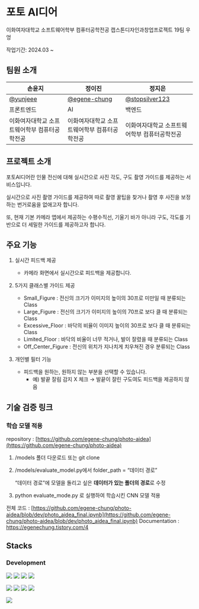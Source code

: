 # 포토 AI디어

이화여자대학교 소프트웨어학부 컴퓨터공학전공 캡스톤디자인과창업프로젝트 19팀 우엉

작업기간: 2024.03 ~

## 팀원 소개

| 손윤지                                       | 정이진                                         | 정지은                                             |
| -------------------------------------------- | ---------------------------------------------- | -------------------------------------------------- |
| [@yunjeee](https://github.com/yunjeee)                                 | [@egene-chung](https://github.com/egene-chung) | [@stopsilver123](https://github.com/stopsilver123) |
| 프론트엔드                                   | AI                                             | 백엔드                                             |
| 이화여자대학교 소프트웨어학부 컴퓨터공학전공 | 이화여자대학교 소프트웨어학부 컴퓨터공학전공   | 이화여자대학교 소프트웨어학부 컴퓨터공학전공       |

## 프로젝트 소개

포토AI디어란 인물 전신에 대해 실시간으로 사진 각도, 구도 촬영 가이드를 제공하는 서비스입니다.

실시간으로 사진 촬영 가이드를 제공하여 따로 촬영 꿀팁을 찾거나 촬영 후 사진을 보정하는 번거로움을 없애고자 합니다.

또, 현재 기본 카메라 앱에서 제공하는 수평수직선, 기울기 바가 아니라 구도, 각도를 기반으로 더 세밀한 가이드를 제공하고자 합니다.

## 주요 기능

1.  실시간 피드백 제공

    - 카메라 화면에서 실시간으로 피드백을 제공합니다.

2.  5가지 클래스별 가이드 제공

    - Small_Figure : 전신의 크기가 이미지의 높이의 30프로 미만일 때 분류되는 Class
    - Large_Figure : 전신의 크기가 이미지의 높이의 70프로 보다 클 때 분류되는 Class
    - Excessive_Floor : 바닥의 비율이 이미지 높이의 30프로 보다 클 때 분류되는 Class
    - Limited_Floor : 바닥의 비율이 너무 적거나, 발이 잘렸을 때 분류되는 Class
    - Off_Center_Figure : 전신의 위치가 지나치게 치우쳐진 경우 분류되는 Class

3.  개인별 필터 기능

    - 피드백을 원하는, 원하지 않는 부분을 선택할 수 있습니다.
      - 예) 발끝 잘림 감지 X 체크 → 발끝이 잘린 구도여도 피드백을 제공하지 않음

## 기술 검증 링크

### 학습 모델 적용

repository : [https://github.com/egene-chung/photo-aidea](https://github.com/egene-chung/photo-aidea)

1. /models 폴더 다운로드 또는 git clone
2. /models/evaluate_model.py에서 folder_path = “데이터 경로”

   “데이터 경로”에 모델을 돌리고 싶은 **데이터가 있는 폴더의 경로**로 수정

3. python evaluate_mode.py 로 실행하여 학습시킨 CNN 모델 적용

전체 코드 : [https://github.com/egene-chung/photo-aidea/blob/dev/photo_aidea_final.ipynb](https://github.com/egene-chung/photo-aidea/blob/dev/photo_aidea_final.ipynb)
Documentation : https://egenechung.tistory.com/4
## Stacks

### Development

<img src="https://img.shields.io/badge/html5-E34F26?style=for-the-badge&logo=html5&logoColor=white"> <img src="https://img.shields.io/badge/css-1572B6?style=for-the-badge&logo=css3&logoColor=white"> <img src="https://img.shields.io/badge/javascript-F7DF1E?style=for-the-badge&logo=javascript&logoColor=black"> <img src="https://img.shields.io/badge/react-61DAFB?style=for-the-badge&logo=react&logoColor=black">

<img src="https://img.shields.io/badge/java-007396?style=for-the-badge&logo=java&logoColor=white"> <img src="https://img.shields.io/badge/spring-6DB33F?style=for-the-badge&logo=spring&logoColor=white"> <img src="https://img.shields.io/badge/springboot-6DB33F?style=for-the-badge&logo=springboot&logoColor=white"> <img src="https://img.shields.io/badge/mysql-4479A1?style=for-the-badge&logo=mysql&logoColor=white">

<img src="https://img.shields.io/badge/python-3776AB?style=for-the-badge&logo=python&logoColor=white">
